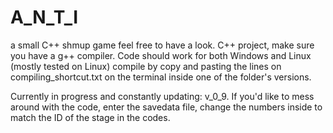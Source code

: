 # A_N_T_I
a small C++ shmup game
feel free to have a look.
C++ project, make sure you have a g++ compiler. Code should work for both Windows and Linux (mostly tested on Linux)
compile by copy and pasting the lines on compiling_shortcut.txt on the terminal inside one of the folder's versions.

Currently in progress and constantly updating: v_0_9.
If you'd like to mess around with the code, enter the savedata file, change the numbers inside to match the ID of the stage in the codes.
